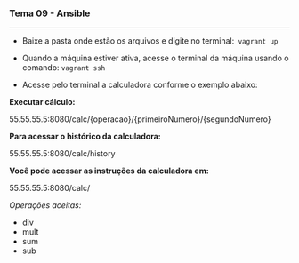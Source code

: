 ### Tema 09 - Ansible

------------

- Baixe a pasta onde estão os arquivos e digite no terminal:` vagrant up`

- Quando a máquina estiver ativa, acesse o terminal da máquina usando o comando: `vagrant ssh`

- Acesse pelo terminal a calculadora conforme o exemplo abaixo:

**Executar cálculo:**

55.55.55.5:8080/calc/{operacao}/{primeiroNumero}/{segundoNumero}

**Para acessar o histórico da calculadora:**

55.55.55.5:8080/calc/history

**Você pode acessar as instruções da calculadora em:**

55.55.55.5:8080/calc/

*Operações aceitas:*
- div
- mult
- sum
- sub

